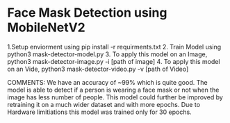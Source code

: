 # Face Mask Detection using MobileNetV2

1.Setup enviorment using pip install -r requirments.txt
2. Train Model using python3 mask-detector-model.py
3. To apply this model on an Image, python3 mask-detector-image.py -i [path of image]
4. To apply this model on an Vide, python3 mask-detector-video.py -v [path of Video]

COMMENTS:
We have an accuracy of ~99% which is quite good. The model is able to detect if a person is wearing a face mask or not when the image has less number of people.
This model could further be improved by retraining it on a much wider dataset and with more epochs.
Due to Hardware limitiations this model was trained only for 30 epochs.
